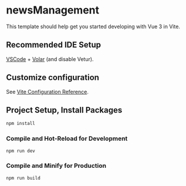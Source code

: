 # newsManagement

This template should help get you started developing with Vue 3 in Vite.

## Recommended IDE Setup

[VSCode](https://code.visualstudio.com/) + [Volar](https://marketplace.visualstudio.com/items?itemName=Vue.volar) (and disable Vetur).

## Customize configuration

See [Vite Configuration Reference](https://vite.dev/config/).

## Project Setup, Install Packages

```sh
npm install
```

### Compile and Hot-Reload for Development

```sh
npm run dev
```

### Compile and Minify for Production

```sh
npm run build
```
